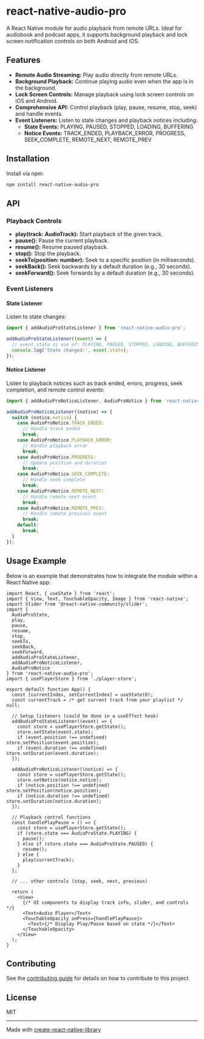 # react-native-audio-pro

A React Native module for audio playback from remote URLs. Ideal for audiobook and podcast apps, it supports background playback and lock screen notification controls on both Android and iOS.

## Features

- **Remote Audio Streaming:** Play audio directly from remote URLs.
- **Background Playback:** Continue playing audio even when the app is in the background.
- **Lock Screen Controls:** Manage playback using lock screen controls on iOS and Android.
- **Comprehensive API:** Control playback (play, pause, resume, stop, seek) and handle events.
- **Event Listeners:** Listen to state changes and playback notices including:
  - **State Events:** PLAYING, PAUSED, STOPPED, LOADING, BUFFERING
  - **Notice Events:** TRACK_ENDED, PLAYBACK_ERROR, PROGRESS, SEEK_COMPLETE, REMOTE_NEXT, REMOTE_PREV

## Installation

Install via npm:

```sh
npm install react-native-audio-pro
```

## API

### Playback Controls

- **play(track: AudioTrack):** Start playback of the given track.
- **pause():** Pause the current playback.
- **resume():** Resume paused playback.
- **stop():** Stop the playback.
- **seekTo(position: number):** Seek to a specific position (in milliseconds).
- **seekBack():** Seek backwards by a default duration (e.g., 30 seconds).
- **seekForward():** Seek forwards by a default duration (e.g., 30 seconds).

### Event Listeners

#### State Listener

Listen to state changes:

```js
import { addAudioProStateListener } from 'react-native-audio-pro';

addAudioProStateListener((event) => {
  // event.state is one of: PLAYING, PAUSED, STOPPED, LOADING, BUFFERING
  console.log('State changed:', event.state);
});
```

#### Notice Listener

Listen to playback notices such as track ended, errors, progress, seek completion, and remote control events:

```js
import { addAudioProNoticeListener, AudioProNotice } from 'react-native-audio-pro';

addAudioProNoticeListener((notice) => {
  switch (notice.notice) {
    case AudioProNotice.TRACK_ENDED:
      // Handle track ended
      break;
    case AudioProNotice.PLAYBACK_ERROR:
      // Handle playback error
      break;
    case AudioProNotice.PROGRESS:
      // Update position and duration
      break;
    case AudioProNotice.SEEK_COMPLETE:
      // Handle seek complete
      break;
    case AudioProNotice.REMOTE_NEXT:
      // Handle remote next event
      break;
    case AudioProNotice.REMOTE_PREV:
      // Handle remote previous event
      break;
    default:
      break;
  }
});
```

## Usage Example

Below is an example that demonstrates how to integrate the module within a React Native app:

```tsx
import React, { useState } from 'react';
import { View, Text, TouchableOpacity, Image } from 'react-native';
import Slider from '@react-native-community/slider';
import {
  AudioProState,
  play,
  pause,
  resume,
  stop,
  seekTo,
  seekBack,
  seekForward,
  addAudioProStateListener,
  addAudioProNoticeListener,
  AudioProNotice
} from 'react-native-audio-pro';
import { usePlayerStore } from './player-store';

export default function App() {
  const [currentIndex, setCurrentIndex] = useState(0);
  const currentTrack = /* get current track from your playlist */ null;

  // Setup listeners (could be done in a useEffect hook)
  addAudioProStateListener((event) => {
    const store = usePlayerStore.getState();
    store.setState(event.state);
    if (event.position !== undefined) store.setPosition(event.position);
    if (event.duration !== undefined) store.setDuration(event.duration);
  });

  addAudioProNoticeListener((notice) => {
    const store = usePlayerStore.getState();
    store.setNotice(notice.notice);
    if (notice.position !== undefined) store.setPosition(notice.position);
    if (notice.duration !== undefined) store.setDuration(notice.duration);
  });

  // Playback control functions
  const handlePlayPause = () => {
    const store = usePlayerStore.getState();
    if (store.state === AudioProState.PLAYING) {
      pause();
    } else if (store.state === AudioProState.PAUSED) {
      resume();
    } else {
      play(currentTrack);
    }
  };

  // ... other controls (stop, seek, next, previous)

  return (
    <View>
      {/* UI components to display track info, slider, and controls */}
      <Text>Audio Player</Text>
      <TouchableOpacity onPress={handlePlayPause}>
        <Text>{/* Display Play/Pause based on state */}</Text>
      </TouchableOpacity>
    </View>
  );
}
```

## Contributing

See the [contributing guide](CONTRIBUTING.md) for details on how to contribute to this project.

## License

MIT

---

Made with [create-react-native-library](https://github.com/callstack/react-native-builder-bob)
